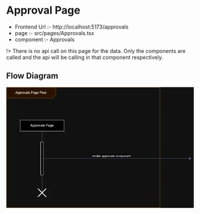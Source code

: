 # Approval Page

- Frontend Url :- http://localhost:5173/approvals
- page :- src/pages/Approvals.tsx
- component :- Approvals

!> There is no api call on this page for the data. Only the components are called and the api will be calling in that component respectively.

## Flow Diagram
![Alt Text](./Approval.webp)       